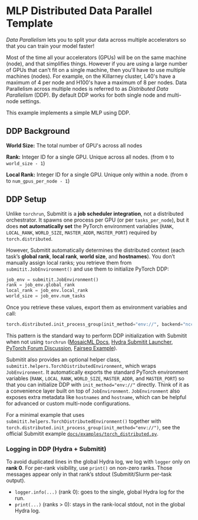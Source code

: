 # MLP Distributed Data Parallel Template

*Data Parallelism* lets you to split your data across multiple accelerators so that you can train your model faster!

Most of the time all your accelerators (GPUs) will be on the same machine (node), and that simplifies things. However if you are using a large number of GPUs that can't fit on a single machine, then you'll have to use multiple machines (nodes). For example, on the Killarney cluster, L40's have a maximum of 4 per node and H100's have a maximum of 8 per nodes. Data Parallelism across multiple nodes is referred to as *Distributed Data Parallelism* (DDP). By default DDP works for both single node and multi-node settings.

This example implements a simple MLP using DDP.

## DDP Background

**World Size:** The total number of GPU's across all nodes

**Rank:** Integer ID for a single GPU. Unique across all nodes. (from `0` to `world_size - 1`)

**Local Rank:** Integer ID for a single GPU. Unique only within a node. (from `0` to `num_gpus_per_node - 1`)

## DDP Setup

Unlike `torchrun`, Submitit is a **job scheduler integration**, not a distributed orchestrator.
It spawns one process per GPU (or per `tasks_per_node`), but it does **not automatically set** the PyTorch environment variables (`RANK`, `LOCAL_RANK`, `WORLD_SIZE`, `MASTER_ADDR`, `MASTER_PORT`) required by `torch.distributed`.

However, Submitit automatically determines the distributed context (each task’s **global rank**, **local rank**, **world size**, and **hostnames**).
You don’t manually assign local ranks; you retrieve them from `submitit.JobEnvironment()` and use them to initialize PyTorch DDP:

```python
job_env = submitit.JobEnvironment()
rank = job_env.global_rank
local_rank = job_env.local_rank
world_size = job_env.num_tasks
```

Once you retrieve these values, export them as environment variables and call:

```python
torch.distributed.init_process_group(init_method="env://", backend="nccl")
```

This pattern is the standard way to perform DDP initialization with Submitit when not using `torchrun`
([MosaicML Docs](https://docs.mosaicml.com/projects/composer/en/stable/examples/training_with_submitit.html),
[Hydra Submitit Launcher](https://hydra.cc/docs/plugins/submitit_launcher/),
[PyTorch Forum Discussion](https://discuss.pytorch.org/t/using-submitit-for-distributed-training/121881),
[Fairseq Example](https://github.com/facebookresearch/fairseq/blob/main/examples/language_model/submitit_train.py)).

Submitit also provides an optional helper class, `submitit.helpers.TorchDistributedEnvironment`, which wraps `JobEnvironment`.
It automatically exports the standard PyTorch environment variables (`RANK`, `LOCAL_RANK`, `WORLD_SIZE`, `MASTER_ADDR`, and `MASTER_PORT`) so that you can initialize DDP with `init_method="env://"` directly. Think of it as a convenience layer built on top of `JobEnvironment`. `JobEnvironment` also exposes extra metadata like `hostnames` and `hostname`, which can be helpful for advanced or custom multi-node configurations.

For a minimal example that uses `submitit.helpers.TorchDistributedEnvironment()` together with
`torch.distributed.init_process_group(init_method="env://")`, see the official Submitit example
[`docs/examples/torch_distributed.py`](https://github.com/facebookincubator/submitit/blob/main/docs/examples/torch_distributed.py).


### Logging in DDP (Hydra + Submitit)

To avoid duplicated lines in the global Hydra log, we log with `logger` only on **rank 0**.
For per-rank visibility, use `print()` on non-zero ranks. Those messages appear only in that rank’s stdout (Submitit/Slurm per-task output).

- `logger.info(...)` (rank 0): goes to the single, global Hydra log for the run.
- `print(...)` (ranks > 0): stays in the rank-local stdout, not in the global Hydra log.
